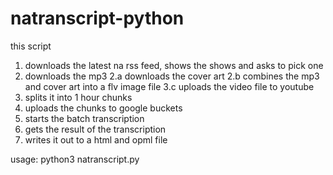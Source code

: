 # natranscript-python

this script 

1. downloads the latest na rss feed, shows the shows and asks to pick one
2. downloads the mp3
2.a downloads the cover art
2.b combines the mp3 and cover art into a flv image file
3.c uploads the video file to youtube
3. splits it into 1 hour chunks
4. uploads the chunks to google buckets
5. starts the batch transcription
6. gets the result of the transcription
7. writes it out to a html and opml file

usage: python3 natranscript.py



